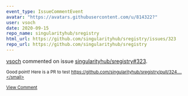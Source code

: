 ```yaml
---
event_type: IssueCommentEvent
avatar: "https://avatars.githubusercontent.com/u/814322?"
user: vsoch
date: 2020-09-15
repo_name: singularityhub/sregistry
html_url: https://github.com/singularityhub/sregistry/issues/323
repo_url: https://github.com/singularityhub/sregistry
---
```


<a href='https://github.com/vsoch' target='_blank'>vsoch</a> commented on issue <a href='https://github.com/singularityhub/sregistry/issues/323' target='_blank'>singularityhub/sregistry#323</a>.

<small>Good point! Here is a PR to test https://github.com/singularityhub/sregistry/pull/324....</small>

<a href='https://github.com/singularityhub/sregistry/issues/323' target='_blank'>View Comment</a>